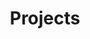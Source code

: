 ---
title: "Projects"
banner: 
  - image: "/uploads/private-residence-102.jpg"
    title: "Extraordinary Work"
    meta: ""
icons: []
location: ""
featured_image: ""
description: ""
yoast_keyword: ""
---
